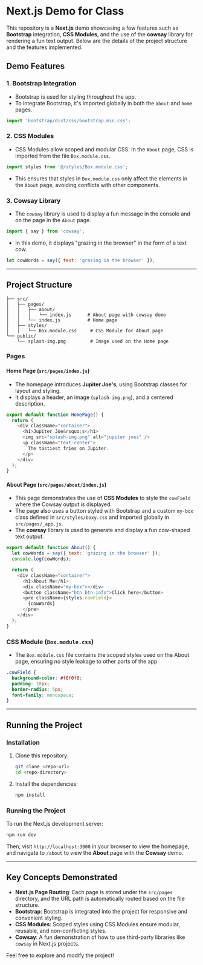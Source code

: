 # Next.js Demo for Class

This repository is a **Next.js** demo showcasing a few features such as **Bootstrap** integration, **CSS Modules**, and the use of the **cowsay** library for rendering a fun text output. Below are the details of the project structure and the features implemented.

## Demo Features

### 1. **Bootstrap Integration**
   - Bootstrap is used for styling throughout the app.
   - To integrate Bootstrap, it's imported globally in both the `about` and `home` pages.
   ```js
   import 'bootstrap/dist/css/bootstrap.min.css';
   ```

### 2. **CSS Modules**
   - CSS Modules allow scoped and modular CSS. In the `About` page, CSS is imported from the file `Box.module.css`.
   ```js
   import styles from '@/styles/Box.module.css';
   ```
   - This ensures that styles in `Box.module.css` only affect the elements in the `About` page, avoiding conflicts with other components.

### 3. **Cowsay Library**
   - The `cowsay` library is used to display a fun message in the console and on the page in the `About` page.
   ```js
   import { say } from 'cowsay';
   ```
   - In this demo, it displays "grazing in the browser" in the form of a text cow.
   ```js
   let cowWords = say({ text: 'grazing in the browser' });
   ```

---

## Project Structure

```
├── src/
│   ├── pages/
│   │   ├── about/
│   │   │   └── index.js      # About page with cowsay demo
│   │   └── index.js          # Home page
│   ├── styles/
│   │   └── Box.module.css     # CSS Module for About page
└── public/
    └── splash-img.png         # Image used on the Home page
```

### Pages

#### **Home Page** (`src/pages/index.js`)
- The homepage introduces **Jupiter Joe's**, using Bootstrap classes for layout and styling.
- It displays a header, an image (`splash-img.png`), and a centered description.

```js
export default function HomePage() {
  return (
    <div className="container">
      <h1>Jupiter Joe&rsquo;s</h1>
      <img src="splash-img.png" alt="jupiter joes" />
      <p className="text-center">
        The tastiest fries on Jupiter.
      </p>
    </div>
  );
}
```

#### **About Page** (`src/pages/about/index.js`)
- This page demonstrates the use of **CSS Modules** to style the `cowField` where the Cowsay output is displayed.
- The page also uses a button styled with Bootstrap and a custom `my-box` class defined in `src/styles/boxy.css` and imported globally in `src/pages/_app.js`.
- The **cowsay** library is used to generate and display a fun cow-shaped text output.
  
```js
export default function About() {
  let cowWords = say({ text: 'grazing in the browser' });
  console.log(cowWords);

  return (
    <div className="container">
      <h1>About Me</h1>
      <div className="my-box"></div>
      <button className="btn btn-info">Click here</button>
      <pre className={styles.cowField}>
        {cowWords}
      </pre>
    </div>
  );
}
```

### **CSS Module** (`Box.module.css`)
- The `Box.module.css` file contains the scoped styles used on the About page, ensuring no style leakage to other parts of the app.

```css
.cowField {
  background-color: #f0f0f0;
  padding: 10px;
  border-radius: 5px;
  font-family: monospace;
}
```

---

## Running the Project

### Installation

1. Clone this repository:
   ```bash
   git clone <repo-url>
   cd <repo-directory>
   ```

2. Install the dependencies:
   ```bash
   npm install
   ```

### Running the Project

To run the Next.js development server:
```bash
npm run dev
```

Then, visit `http://localhost:3000` in your browser to view the homepage, and navigate to `/about` to view the **About** page with the **Cowsay** demo.

---

## Key Concepts Demonstrated

- **Next.js Page Routing**: Each page is stored under the `src/pages` directory, and the URL path is automatically routed based on the file structure.
- **Bootstrap**: Bootstrap is integrated into the project for responsive and convenient styling.
- **CSS Modules**: Scoped styles using CSS Modules ensure modular, reusable, and non-conflicting styles.
- **Cowsay**: A fun demonstration of how to use third-party libraries like `cowsay` in Next.js projects.

Feel free to explore and modify the project!
